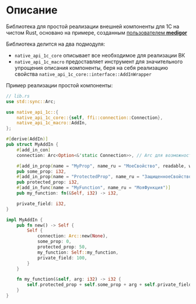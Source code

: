 # Описание
Библиотека для простой реализации внешней компоненты для 1С на чистом Rust, основано на примере, созданным [пользователем **medigor**](https://github.com/medigor/example-native-api-rs)

Библиотека делится на два подмодуля:
- `native_api_1c_core` описывает все необходимое для реализации ВК
- `native_api_1c_macro` предоставляет инструмент для значительного упрощения описания компоненты, беря на себя реализацию свойства `native_api_1c_core::interface::AddInWrapper`

Пример реализации простой компоненты:

```rust
// lib.rs
use std::sync::Arc;

use native_api_1c::{
    native_api_1c_core::{self, ffi::connection::Connection},
    native_api_1c_macro::AddIn,
};

#[derive(AddIn)]
pub struct MyAddIn {
    #[add_in_con]
    connection: Arc<Option<&'static Connection>>, // Arc для возможности многопоточности

    #[add_in_prop(name = "MyProp", name_ru = "МоеСвойство", readable, writable)]
    pub some_prop: i32,
    #[add_in_prop(name = "ProtectedProp", name_ru = "ЗащищенноеСвойство", readable)]
    pub protected_prop: i32,
    #[add_in_func(name = "MyFunction", name_ru = "МояФункция")]
    pub my_function: fn(&Self, i32) -> i32,

    private_field: i32,
}

impl MyAddIn {
    pub fn new() -> Self {
        Self {
            connection: Arc::new(None),
            some_prop: 0,
            protected_prop: 50,
            my_function: Self::my_function,
            private_field: 100,
        }
    }

    fn my_function(&self, arg: i32) -> i32 {
        self.protected_prop + self.some_prop + arg + self.private_field
    }
}
```